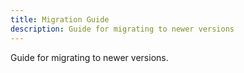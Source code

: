 ```yaml
---
title: Migration Guide
description: Guide for migrating to newer versions
---
```



Guide for migrating to newer versions.